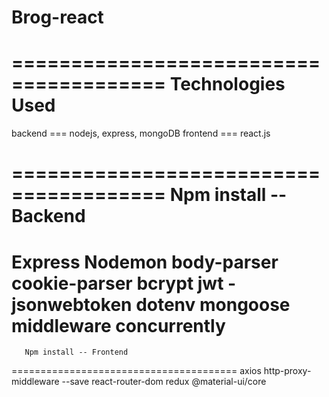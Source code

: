 # Brog-react
=======================================
          Technologies Used
=======================================
backend === nodejs, express, mongoDB
frontend === react.js

=======================================
       Npm install -- Backend
=======================================
Express
Nodemon
body-parser
cookie-parser
bcrypt
jwt -jsonwebtoken
dotenv
mongoose
middleware
concurrently
=======================================
       Npm install -- Frontend
=======================================
axios
http-proxy-middleware --save
react-router-dom
redux
@material-ui/core

